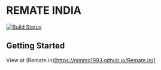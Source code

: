 # REMATE INDIA

[![Build Status](https://vamsimanohar9.github.io/ncorehackathon/under-construction.jpg)](https://remate.in)

## Getting Started

View at (Remate.in)[https://nimmo1993.github.io/Remate.in/]

